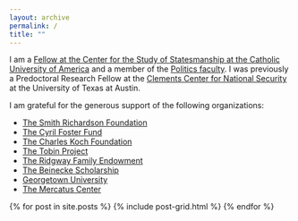 ```yaml
---
layout: archive
permalink: /
title: ""
---
```


I am a [Fellow at the Center for the Study of Statesmanship at the Catholic University of America](https://css.cua.edu/team-members/jonathan-askonas/) and a member of the [Politics faculty](http://politics.cua.edu). I was previously a Predoctoral Research Fellow at the [Clements Center for National Security](http://www.clementscenter.org) at the University of Texas at Austin.

I am grateful for the generous support of the following organizations:

+ [The Smith Richardson Foundation](https://www.srf.org/)
+ [The Cyril Foster Fund](http://www.politics.ox.ac.uk)
+ [The Charles Koch Foundation](https://www.charleskochfoundation.org/)
+ [The Tobin Project](https://www.tobinproject.org/)
+ [The Ridgway Family Endowment](https://ahec.armywarcollege.edu/ridgway.cfm)
+ [The Beinecke Scholarship](http://fdnweb.org/beinecke/)
+ [Georgetown University](http://www.georgetown.edu)
+ [The Mercatus Center](https://www.mercatus.org/)

<div class="tiles">
{% for post in site.posts %}
	{% include post-grid.html %}
{% endfor %}
</div><!-- /.tiles -->
